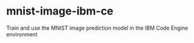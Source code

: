 # mnist-image-ibm-ce
Train and use the MNIST image prediction model in the IBM Code Engine environment
